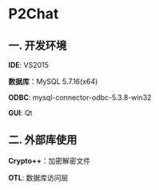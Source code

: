 # P2Chat

## 一. 开发环境

**IDE**: VS2015

**数据库**：MySQL 5.7.16(x64)

**ODBC**: mysql-connector-odbc-5.3.8-win32

**GUI**: Qt

## 二. 外部库使用

**Crypto++**：加密解密文件

**OTL**: 数据库访问层
